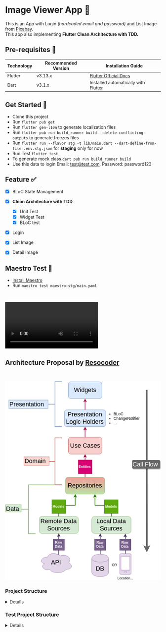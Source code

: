<br>

# Image Viewer App 🌄

This is an App with Login _(hardcoded email and password)_ and List Image from [Pixabay](https://pixabay.com/api/docs/).
<br>This app also implementing **Flutter Clean Architecture with TDD.**


## Pre-requisites 📐

| Technology | Recommended Version | Installation Guide                                                    |
|------------|---------------------|-----------------------------------------------------------------------|
| Flutter    | v3.13.x             | [Flutter Official Docs](https://flutter.dev/docs/get-started/install) |
| Dart       | v3.1.x              | Installed automatically with Flutter                                  |

## Get Started 🚀

- Clone this project
- Run `flutter pub get`
- Run `flutter gen-l10n` to generate localization files
- Run `flutter pub run build_runner build --delete-conflicting-outputs` to generate freezes files
- Run `flutter run --flavor stg -t lib/main.dart --dart-define-from-file .env.stg.json` for **staging** only for now
- Run Test `flutter test`
- To generate mock class `dart pub run build_runner build`
- Use this data to login Email: test@test.com, Password: password123 




## Feature ✅

- [x] BLoC State Management
- [x] **Clean Architecture with TDD**
    - [x] Unit Test
    - [x] Widget Test
    - [x] BLoC test
- [x] Login
- [x] List Image
- [x] Detail Image


## Maestro Test 🧪
- [Install Maestro](https://maestro.mobile.dev/getting-started/installing-maestro) 
- Run `maestro test maestro-stg/main.yaml`

<br>

![Maestro Test](https://github.com/james-mann/image_viewer_app/blob/main/maestro_test.mov)

## Architecture Proposal by [Resocoder](https://github.com/ResoCoder/flutter-tdd-clean-architecture-course)

<br>

![architecture-proposal](./architecture-proposal.png)

### Project Structure

<details>

````

lib/
├── core
│   ├── api
│   │   ├── api.dart
│   │   ├── dio_client.dart
│   │   ├── dio_interceptor.dart
│   │   ├── isolate_parser.dart
│   │   └── list_api.dart
│   ├── app_route.dart
│   ├── core.dart
│   ├── core_mapper.dart
│   ├── error
│   │   ├── error.dart
│   │   ├── exceptions.dart
│   │   └── failure.dart
│   ├── localization
│   │   ├── generated
│   │   │   ├── strings.dart
│   │   │   └── strings_en.dart
│   │   ├── intl_en.arb
│   │   ├── l10n.dart
│   │   └── localization.dart
│   ├── resources
│   │   ├── dimens.dart
│   │   ├── images.dart
│   │   ├── palette.dart
│   │   ├── resources.dart
│   │   └── styles.dart
│   ├── usecase
│   │   └── usecase.dart
│   └── widgets
│       ├── button.dart
│       ├── circle_image.dart
│       ├── color_loaders.dart
│       ├── custom_dialog.dart
│       ├── disable_focus_node.dart
│       ├── empty.dart
│       ├── image_network.dart
│       ├── loading.dart
│       ├── image_viewer_shimmer.dart
│       ├── parent.dart
│       ├── spacer_h.dart
│       ├── spacer_v.dart
│       ├── text_f.dart
│       ├── toast.dart
│       └── widgets.dart
├── dependencies_injection.dart
├── features
│   ├── auth
│   │   ├── auth.dart
│   │   ├── data
│   │   │   ├── data.dart
│   │   │   ├── datasources
│   │   │   │   ├── auth_remote_datasources.dart
│   │   │   │   └── datasources.dart
│   │   │   ├── models
│   │   │   │   ├── login_response.dart
│   │   │   │   ├── login_response.freezed.dart
│   │   │   │   ├── login_response.g.dart
│   │   │   │   └── models.dart
│   │   │   └── repositories
│   │   │       ├── auth_repository_impl.dart
│   │   │       └── repositories.dart
│   │   ├── domain
│   │   │   ├── domain.dart
│   │   │   ├── entities
│   │   │   │   ├── entities.dart
│   │   │   │   ├── login.dart
│   │   │   │   └── login.freezed.dart
│   │   │   ├── repositories
│   │   │   │   ├── auth_repository.dart
│   │   │   │   └── repositories.dart
│   │   │   └── usecases
│   │   │       ├── post_login.dart
│   │   │       ├── post_login.freezed.dart
│   │   │       ├── post_login.g.dart
│   │   │       └── usecases.dart
│   │   └── pages
│   │       ├── login
│   │       │   ├── cubit
│   │       │   │   ├── auth_cubit.dart
│   │       │   │   ├── auth_cubit.freezed.dart
│   │       │   │   ├── auth_state.dart
│   │       │   │   └── cubit.dart
│   │       │   ├── login.dart
│   │       │   └── login_page.dart
│   │       └── pages.dart
│   ├── features.dart
│   └── image_viewer
│       ├── data
│       │   ├── data.dart
│       │   ├── datasources
│       │   │   ├── datasources.dart
│       │   │   └── image_viewer_remote_datasources.dart
│       │   ├── models
│       │   │   ├── image_viewer_response.dart
│       │   │   ├── image_viewer_response.freezed.dart
│       │   │   ├── image_viewer_response.g.dart
│       │   │   └── models.dart
│       │   └── repositories
│       │       ├── image_viewer_repository_impl.dart
│       │       └── repositories.dart
│       ├── domain
│       │   ├── domain.dart
│       │   ├── entities
│       │   │   ├── entities.dart
│       │   │   ├── image_viewer.dart
│       │   │   └── image_viewer.freezed.dart
│       │   ├── repositories
│       │   │   ├── image_viewer_repository.dart
│       │   │   └── repositories.dart
│       │   └── usecases
│       │       ├── get_image_viewer.dart
│       │       ├── get_image_viewer.freezed.dart
│       │       ├── get_image_viewer.g.dart
│       │       └── usecases.dart
│       ├── image_viewer.dart
│       └── pages
│           ├── image_viewer_detail
│           │   ├── image_viewer_detail.dart
│           │   └── image_viewer_detail_page.dart
│           ├── image_viewer_list
│           │   ├── cubit
│           │   │   ├── cubit.dart
│           │   │   ├── image_viewer_cubit.dart
│           │   │   ├── image_viewer_cubit.freezed.dart
│           │   │   └── image_viewer_state.dart
│           │   ├── image_viewer_appbar.dart
│           │   ├── image_viewer_list.dart
│           │   ├── image_viewer_list_empty.dart
│           │   ├── image_viewer_list_loading.dart
│           │   ├── image_viewer_list_page.dart
│           │   └── image_viewer_list_success.dart
│           └── pages.dart
├── image_viewer_app.dart
├── main.dart
└── utils
    ├── ext
    │   ├── context.dart
    │   ├── ext.dart
    │   ├── string.dart
    │   ├── text_theme.dart
    │   └── widget.dart
    ├── helper
    │   ├── common.dart
    │   ├── constant.dart
    │   ├── data_helper.dart
    │   ├── data_helper.freezed.dart
    │   ├── go_router_refresh_stream.dart
    │   └── helper.dart
    ├── services
    │   ├── hive
    │   │   ├── hive.dart
    │   │   └── main_box.dart
    │   └── services.dart
    └── utils.dart

40 directories, 116 files

````

</details>

### Test Project Structure

<details>

````

test/
├── features
│   ├── auth
│   │   ├── data
│   │   │   ├── datasources
│   │   │   │   ├── models
│   │   │   │   │   └── login_response_test.dart
│   │   │   │   └── repositories
│   │   │   │       └── auth_remote_datasources_test.dart
│   │   │   └── repositories
│   │   │       └── auth_repository_impl_test.dart
│   │   ├── domain
│   │   │   └── usecases
│   │   │       └── post_login_test.dart
│   │   └── pages
│   │       └── login
│   │           └── cubit
│   │               ├── auth_cubit_test.dart
│   │               ├── auth_cubit_test.mocks.dart
│   │               └── auth_state_test.dart
│   └── image_viewer
│       ├── data
│       │   ├── datasources
│       │   │   ├── models
│       │   │   │   └── image_viewer_response_response_test.dart
│       │   │   └── repositories
│       │   │       └── image_viewer_remote_datasources_test.dart
│       │   └── repositories
│       │       └── image_viewer_repository_impl_test.dart
│       ├── domain
│       │   └── usecases
│       │       └── get_image_viewer.dart
│       └── pages
│           └── image_viewer
│               └── cubit
│                   ├── image_viewer_cubit_test.dart
│                   ├── image_viewer_cubit_test.mocks.dart
│                   └── image_viewer_state_test.dart
└── helpers
    ├── fake_path_provider_platform.dart
    ├── json_reader.dart
    ├── paths.dart
    ├── stubs
    │   ├── image_viewer_empty_response.json
    │   ├── image_viewer_success_response.json
    │   ├── login_success_response.json
    │   └── login_unsuccessful_response.json
    ├── test_mock.dart
    └── test_mock.mocks.dart

26 directories, 23 files

````

</details>

